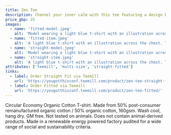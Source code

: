 ```yaml
---
title: Zen Tee
description: Channel your inner calm with this tee featuring a design by Aris Wibisono.
price_gbp: 25
images:
  - name: 'fitted-model.jpeg'
    alt: 'Model wearing a light blue t-shirt with an illustration across the chest. The illustration features a person in a meditation pose surrounded by plants.'
  - name: 'fitted-item.jpeg'
    alt: 'A light blue t-shirt with an illustration across the chest. The illustration features a person in a meditation pose surrounded by plants.'
  - name: 'straight-model.jpeg'
    alt: 'Model wearing a light blue t-shirt with an illustration across the chest. The illustration features a person in a meditation pose surrounded by plants.'
  - name: 'straight-item.jpeg'
    alt: 'A light blue t-shirt with an illustration across the chest. The illustration features a person in a meditation pose surrounded by plants.'
attributes: ['teemill', 'multi-size', 'straight-fitted']
links:
  - label: Order Straight Fit via Teemill
    url: 'https://yougotthisconf.teemill.com/product/zen-tee-straight-fit/'
  - label: Order Fitted via Teemill
    url: 'https://yougotthisconf.teemill.com/product/zen-tee-fitted/'
---
```


Circular Economy Organic Cotton T-shirt. Made from 50% post-consumer remanufactured organic cotton / 50% organic cotton, 160gsm. Wash cool, hang dry. GM free. Not tested on animals. Does not contain animal-derived products. Made in a renewable energy powered factory audited for a wide range of social and sustainability criteria.
